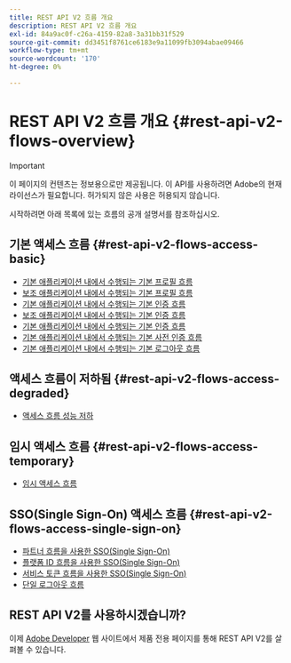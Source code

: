 ```yaml
---
title: REST API V2 흐름 개요
description: REST API V2 흐름 개요
exl-id: 84a9ac0f-c26a-4159-82a8-3a31bb31f529
source-git-commit: dd3451f8761ce6183e9a11099fb3094abae09466
workflow-type: tm+mt
source-wordcount: '170'
ht-degree: 0%

---
```


# REST API V2 흐름 개요 {#rest-api-v2-flows-overview}

>[!IMPORTANT]
>
> 이 페이지의 컨텐츠는 정보용으로만 제공됩니다. 이 API를 사용하려면 Adobe의 현재 라이선스가 필요합니다. 허가되지 않은 사용은 허용되지 않습니다.

시작하려면 아래 목록에 있는 흐름의 공개 설명서를 참조하십시오.

## 기본 액세스 흐름 {#rest-api-v2-flows-access-basic}

* [기본 애플리케이션 내에서 수행되는 기본 프로필 흐름](./basic-access-flows/rest-api-v2-basic-profiles-primary-application-flow.md)
* [보조 애플리케이션 내에서 수행되는 기본 프로필 흐름](./basic-access-flows/rest-api-v2-basic-profiles-secondary-application-flow.md)
* [기본 애플리케이션 내에서 수행되는 기본 인증 흐름](./basic-access-flows/rest-api-v2-basic-authentication-primary-application-flow.md)
* [보조 애플리케이션 내에서 수행되는 기본 인증 흐름](./basic-access-flows/rest-api-v2-basic-authentication-secondary-application-flow.md)
* [기본 애플리케이션 내에서 수행되는 기본 인증 흐름](./basic-access-flows/rest-api-v2-basic-authorization-primary-application-flow.md)
* [기본 애플리케이션 내에서 수행되는 기본 사전 인증 흐름](./basic-access-flows/rest-api-v2-basic-preauthorization-primary-application-flow.md)
* [기본 애플리케이션 내에서 수행되는 기본 로그아웃 흐름](./basic-access-flows/rest-api-v2-basic-logout-primary-application-flow.md)

## 액세스 흐름이 저하됨 {#rest-api-v2-flows-access-degraded}

* [액세스 흐름 성능 저하](./degraded-access-flows/rest-api-v2-access-degraded-flows.md)

## 임시 액세스 흐름 {#rest-api-v2-flows-access-temporary}

* [임시 액세스 흐름](./temporary-access-flows/rest-api-v2-access-temporary-flows.md)

## SSO(Single Sign-On) 액세스 흐름 {#rest-api-v2-flows-access-single-sign-on}

* [파트너 흐름을 사용한 SSO(Single Sign-On)](./single-sign-on-access-flows/rest-api-v2-single-sign-on-partner-flows.md)
* [플랫폼 ID 흐름을 사용한 SSO(Single Sign-On)](./single-sign-on-access-flows/rest-api-v2-single-sign-on-platform-identity-flows.md)
* [서비스 토큰 흐름을 사용한 SSO(Single Sign-On)](./single-sign-on-access-flows/rest-api-v2-single-sign-on-service-token-flows.md)
* [단일 로그아웃 흐름](./single-sign-on-access-flows/rest-api-v2-single-sign-on-logout-flow.md)

## REST API V2를 사용하시겠습니까?

이제 [Adobe Developer](https://developer.adobe.com/adobe-pass/) 웹 사이트에서 제품 전용 페이지를 통해 REST API V2를 살펴볼 수 있습니다.
